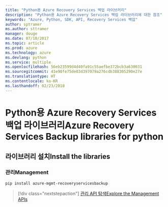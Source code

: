 ```yaml
---
title: "Python용 Azure Recovery Services 백업 라이브러리"
description: "Python용 Azure Recovery Services 백업 라이브러리에 대한 참조"
keywords: "Azure, Python, SDK, API, Recovery Services 백업"
author: sptramer
ms.author: sttramer
manager: douge
ms.date: 07/10/2017
ms.topic: article
ms.prod: azure
ms.technology: azure
ms.devlang: python
ms.service: multiple
ms.openlocfilehash: 56eb23599d4d40fa91c55aefbe372bcb3a630031
ms.sourcegitcommit: 41e90fe75de03d397079a276cdb388305290e27e
ms.translationtype: HT
ms.contentlocale: ko-KR
ms.lasthandoff: 02/23/2018
---
```

# <a name="azure-recovery-services-backup-libraries-for-python"></a><span data-ttu-id="3f7ea-104">Python용 Azure Recovery Services 백업 라이브러리</span><span class="sxs-lookup"><span data-stu-id="3f7ea-104">Azure Recovery Services Backup libraries for python</span></span>

## <a name="install-the-libraries"></a><span data-ttu-id="3f7ea-105">라이브러리 설치</span><span class="sxs-lookup"><span data-stu-id="3f7ea-105">Install the libraries</span></span>


### <a name="management"></a><span data-ttu-id="3f7ea-106">관리</span><span class="sxs-lookup"><span data-stu-id="3f7ea-106">Management</span></span>

```bash
pip install azure-mgmt-recoveryservicesbackup
```
> [!div class="nextstepaction"]
> [<span data-ttu-id="3f7ea-107">관리 API 탐색</span><span class="sxs-lookup"><span data-stu-id="3f7ea-107">Explore the Management APIs</span></span>](/python/api/overview/azure/recoveryservicesbackup/management)
